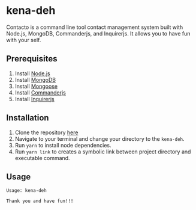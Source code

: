 # kena-deh
Contacto is a command line tool contact management system built with Node.js, MongoDB, Commanderjs, and Inquirerjs. It allows you to have fun with your self.


## Prerequisites
1. Install [Node.js](https://nodejs.org/en/)
2. Install [MongoDB](https://www.mongodb.org/downloads/)
3. Install [Mongoose](http://mongoosejs.com/)
4. Install [Commanderjs](https://github.com/tj/commander.js)
5. Install [Inquirerjs](https://github.com/SBoudrias/Inquirer.js/)


## Installation
1. Clone the repository [here](https://github.com/denisenricohasyim93/kena-deh)
2. Navigate to your terminal and change your directory to the `kena-deh`.
3. Run `yarn` to install node dependencies.
4. Run `yarn link` to creates a symbolic link between project directory and executable command.

## Usage
```
Usage: kena-deh

Thank you and have fun!!!
